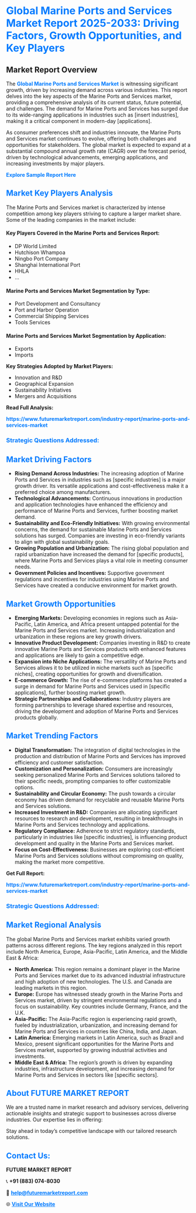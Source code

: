<h1 style="color: #007BFF;">Global Marine Ports and Services Market Report 2025-2033: Driving Factors, Growth Opportunities, and Key Players</h1>

<section id="overview">
<h2>Market Report Overview</h2>
<p>The <a href="https://www.futuremarketreport.com/industry-report/marine-ports-and-services-market" style="color: #007BFF; text-decoration: none;"><strong>Global Marine Ports and Services Market</strong></a> is witnessing significant growth, driven by increasing demand across various industries. This report delves into the key aspects of the Marine Ports and Services market, providing a comprehensive analysis of its current status, future potential, and challenges. The demand for Marine Ports and Services has surged due to its wide-ranging applications in industries such as [insert industries], making it a critical component in modern-day [applications].</p>
<p>As consumer preferences shift and industries innovate, the Marine Ports and Services market continues to evolve, offering both challenges and opportunities for stakeholders. The global market is expected to expand at a substantial compound annual growth rate (CAGR) over the forecast period, driven by technological advancements, emerging applications, and increasing investments by major players.</p>
</section>

<section id="overview">
<p><a href="https://www.futuremarketreport.com/request-sample/reportId=100892" style="color: #007BFF; text-decoration: none;"><strong>Explore Sample Report Here</strong></a></p>
</section>

<section id="key-players">
<h2 style="color: #007BFF;">Market Key Players Analysis</h2>
<p>The Marine Ports and Services market is characterized by intense competition among key players striving to capture a larger market share. Some of the leading companies in the market include:</p>
<h4>Key Players Covered in the Marine Ports and Services Report:</h4>
<ul><li>DP World Limited</li><li>Hutchison Whampoa</li><li>Ningbo Port Company</li><li>Shanghai International Port</li><li>HHLA</li><li>...</li></ul>
<h4>Marine Ports and Services Market Segmentation by Type:</h4>
<ul><li>Port Development and Consultancy</li><li>Port and Harbor Operation</li><li>Commercial Shipping Services</li><li>Tools Services</li></ul>

<h4>Marine Ports and Services Market Segmentation by Application:</h4>
<ul><li>Exports</li><li>Imports</li></ul>
<p><strong>Key Strategies Adopted by Market Players:</strong></p>
<ul>
<li>Innovation and R&D</li>
<li>Geographical Expansion</li>
<li>Sustainability Initiatives</li>
<li>Mergers and Acquisitions</li>
</ul>
</section>

<section>
<p><strong>Read Full Analysis: </strong></p><a href="https://www.futuremarketreport.com/industry-report/marine-ports-and-services-market" style="color: #007BFF; text-decoration: none;"><strong>https://www.futuremarketreport.com/industry-report/marine-ports-and-services-market</strong></a>
<h3 style="color: #007BFF;">Strategic Questions Addressed:</h3>
</section>

<section id="driving-factors">
<h2 style="color: #007BFF;">Market Driving Factors</h2>
<ul>
<li><strong>Rising Demand Across Industries:</strong> The increasing adoption of Marine Ports and Services in industries such as [specific industries] is a major growth driver. Its versatile applications and cost-effectiveness make it a preferred choice among manufacturers.</li>
<li><strong>Technological Advancements:</strong> Continuous innovations in production and application technologies have enhanced the efficiency and performance of Marine Ports and Services, further boosting market demand.</li>
<li><strong>Sustainability and Eco-Friendly Initiatives:</strong> With growing environmental concerns, the demand for sustainable Marine Ports and Services solutions has surged. Companies are investing in eco-friendly variants to align with global sustainability goals.</li>
<li><strong>Growing Population and Urbanization:</strong> The rising global population and rapid urbanization have increased the demand for [specific products], where Marine Ports and Services plays a vital role in meeting consumer needs.</li>
<li><strong>Government Policies and Incentives:</strong> Supportive government regulations and incentives for industries using Marine Ports and Services have created a conducive environment for market growth.</li>
</ul>
</section>

<section id="growth-opportunities">
<h2 style="color: #007BFF;">Market Growth Opportunities</h2>
<ul>
<li><strong>Emerging Markets:</strong> Developing economies in regions such as Asia-Pacific, Latin America, and Africa present untapped potential for the Marine Ports and Services market. Increasing industrialization and urbanization in these regions are key growth drivers.</li>
<li><strong>Innovative Product Development:</strong> Companies investing in R&D to create innovative Marine Ports and Services products with enhanced features and applications are likely to gain a competitive edge.</li>
<li><strong>Expansion into Niche Applications:</strong> The versatility of Marine Ports and Services allows it to be utilized in niche markets such as [specific niches], creating opportunities for growth and diversification.</li>
<li><strong>E-commerce Growth:</strong> The rise of e-commerce platforms has created a surge in demand for Marine Ports and Services used in [specific applications], further boosting market growth.</li>
<li><strong>Strategic Partnerships and Collaborations:</strong> Industry players are forming partnerships to leverage shared expertise and resources, driving the development and adoption of Marine Ports and Services products globally.</li>
</ul>
</section>

<section id="trending-factors">
<h2 style="color: #007BFF;">Market Trending Factors</h2>
<ul>
<li><strong>Digital Transformation:</strong> The integration of digital technologies in the production and distribution of Marine Ports and Services has improved efficiency and customer satisfaction.</li>
<li><strong>Customization and Personalization:</strong> Consumers are increasingly seeking personalized Marine Ports and Services solutions tailored to their specific needs, prompting companies to offer customizable options.</li>
<li><strong>Sustainability and Circular Economy:</strong> The push towards a circular economy has driven demand for recyclable and reusable Marine Ports and Services solutions.</li>
<li><strong>Increased Investment in R&D:</strong> Companies are allocating significant resources to research and development, resulting in breakthroughs in Marine Ports and Services technology and applications.</li>
<li><strong>Regulatory Compliance:</strong> Adherence to strict regulatory standards, particularly in industries like [specific industries], is influencing product development and quality in the Marine Ports and Services market.</li>
<li><strong>Focus on Cost-Effectiveness:</strong> Businesses are exploring cost-efficient Marine Ports and Services solutions without compromising on quality, making the market more competitive.</li>
</ul>
</section>

<section>
<p><strong>Get Full Report: </strong></p><a href="https://www.futuremarketreport.com/industry-report/marine-ports-and-services-market" style="color: #007BFF; text-decoration: none;"><strong>https://www.futuremarketreport.com/industry-report/marine-ports-and-services-market</strong></a>
<h3 style="color: #007BFF;">Strategic Questions Addressed:</h3>
</section>


<section id="regional-analysis">
<h2 style="color: #007BFF;">Market Regional Analysis</h2>
<p>The global Marine Ports and Services market exhibits varied growth patterns across different regions. The key regions analyzed in this report include North America, Europe, Asia-Pacific, Latin America, and the Middle East & Africa:</p>
<ul>
<li><strong>North America:</strong> This region remains a dominant player in the Marine Ports and Services market due to its advanced industrial infrastructure and high adoption of new technologies. The U.S. and Canada are leading markets in this region.</li>
<li><strong>Europe:</strong> Europe has witnessed steady growth in the Marine Ports and Services market, driven by stringent environmental regulations and a focus on sustainability. Key countries include Germany, France, and the U.K.</li>
<li><strong>Asia-Pacific:</strong> The Asia-Pacific region is experiencing rapid growth, fueled by industrialization, urbanization, and increasing demand for Marine Ports and Services in countries like China, India, and Japan.</li>
<li><strong>Latin America:</strong> Emerging markets in Latin America, such as Brazil and Mexico, present significant opportunities for the Marine Ports and Services market, supported by growing industrial activities and investments.</li>
<li><strong>Middle East & Africa:</strong> The region’s growth is driven by expanding industries, infrastructure development, and increasing demand for Marine Ports and Services in sectors like [specific sectors].</li>
</ul>
</section>

<footer>
<h2 style="color: #007BFF;">About FUTURE MARKET REPORT</h2>
<p>We are a trusted name in market research and advisory services, delivering actionable insights and strategic support to businesses across diverse industries. Our expertise lies in offering:</p>

<p>Stay ahead in today’s competitive landscape with our tailored research solutions.</p>

<h2 style="color: #007BFF;">Contact Us:</h2>
<p><strong>FUTURE MARKET REPORT</strong></p>
<p>📞 <strong>+91 (883) 074-8030</strong></p>
<p>📧 <strong><a href="mailto:help@futuremarketreport.com" style="color: #007BFF;">help@futuremarketreport.com</a></strong></p>
<p>🌐 <strong><a href="https://www.futuremarketreport.com/" style="color: #007BFF;">Visit Our Website</a></strong></p>
</footer>